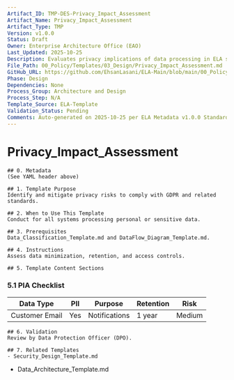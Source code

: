 ```yaml
---
Artifact_ID: TMP-DES-Privacy_Impact_Assessment
Artifact_Name: Privacy_Impact_Assessment
Artifact_Type: TMP
Version: v1.0.0
Status: Draft
Owner: Enterprise Architecture Office (EAO)
Last_Updated: 2025-10-25
Description: Evaluates privacy implications of data processing in ELA systems.
File_Path: 00_Policy/Templates/03_Design/Privacy_Impact_Assessment.md
GitHub_URL: https://github.com/EhsanLasani/ELA-Main/blob/main/00_Policy/Templates/03_Design/Privacy_Impact_Assessment.md
Phase: Design
Dependencies: None
Process_Group: Architecture and Design
Process_Step: N/A
Template_Source: ELA-Template
Validation_Status: Pending
Comments: Auto-generated on 2025-10-25 per ELA Metadata v1.0.0 Standards
---
```


# Privacy_Impact_Assessment

    ## 0. Metadata
    (See YAML header above)

    ## 1. Template Purpose
    Identify and mitigate privacy risks to comply with GDPR and related standards.

    ## 2. When to Use This Template
    Conduct for all systems processing personal or sensitive data.

    ## 3. Prerequisites
    Data_Classification_Template.md and DataFlow_Diagram_Template.md.

    ## 4. Instructions
    Assess data minimization, retention, and access controls.

    ## 5. Template Content Sections

### 5.1 PIA Checklist
| Data Type | PII | Purpose | Retention | Risk |
|------------|-----|----------|------------|------|
| Customer Email | Yes | Notifications | 1 year | Medium |


    ## 6. Validation
    Review by Data Protection Officer (DPO).

    ## 7. Related Templates
    - Security_Design_Template.md
- Data_Architecture_Template.md